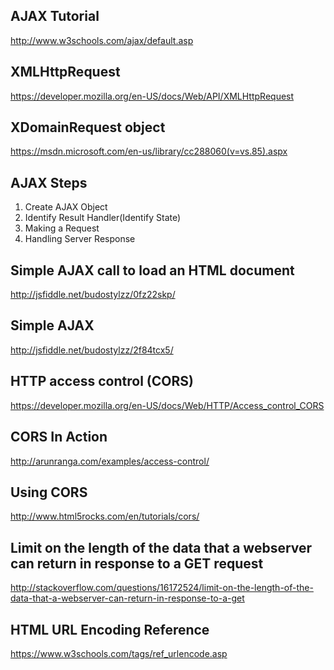 ## AJAX Tutorial

http://www.w3schools.com/ajax/default.asp

## XMLHttpRequest

https://developer.mozilla.org/en-US/docs/Web/API/XMLHttpRequest

## XDomainRequest object

https://msdn.microsoft.com/en-us/library/cc288060(v=vs.85).aspx

## AJAX Steps

  1. Create AJAX Object
  2. Identify Result Handler(Identify State)
  3. Making a Request
  4. Handling Server Response
  
## Simple AJAX call to load an HTML document

http://jsfiddle.net/budostylzz/0fz22skp/

## Simple AJAX

http://jsfiddle.net/budostylzz/2f84tcx5/

## HTTP access control (CORS)

https://developer.mozilla.org/en-US/docs/Web/HTTP/Access_control_CORS

## CORS In Action

http://arunranga.com/examples/access-control/

## Using CORS

http://www.html5rocks.com/en/tutorials/cors/

## Limit on the length of the data that a webserver can return in response to a GET request

http://stackoverflow.com/questions/16172524/limit-on-the-length-of-the-data-that-a-webserver-can-return-in-response-to-a-get
    
 ## HTML URL Encoding Reference
 
 https://www.w3schools.com/tags/ref_urlencode.asp


